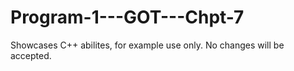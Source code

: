 # Program-1---GOT---Chpt-7 
Showcases C++ abilites, for example use only. No changes will be accepted.
